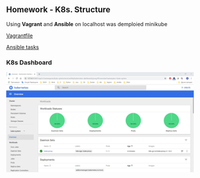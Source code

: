 ## Homework - K8s. Structure

Using **Vagrant** and **Ansible** on localhost was demploied minikube

[Vagrantfile](./Vagrantfile)

[Ansible tasks](./ansible/roles/install_minikube/tasks/main.yml)

### K8s Dashboard

![](./images/minikube.jpg)